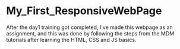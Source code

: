 # My_First_ResponsiveWebPage
After the day1 training got completed, I've made this webpage as an assignment, and this was done by following the steps from the MDM tutorials after learning the HTML, CSS and JS basics. 
